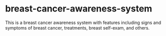 # breast-cancer-awareness-system
This is a breast cancer awareness system with features including signs and symptoms of breast cancer, treatments, breast self-exam, and others.
